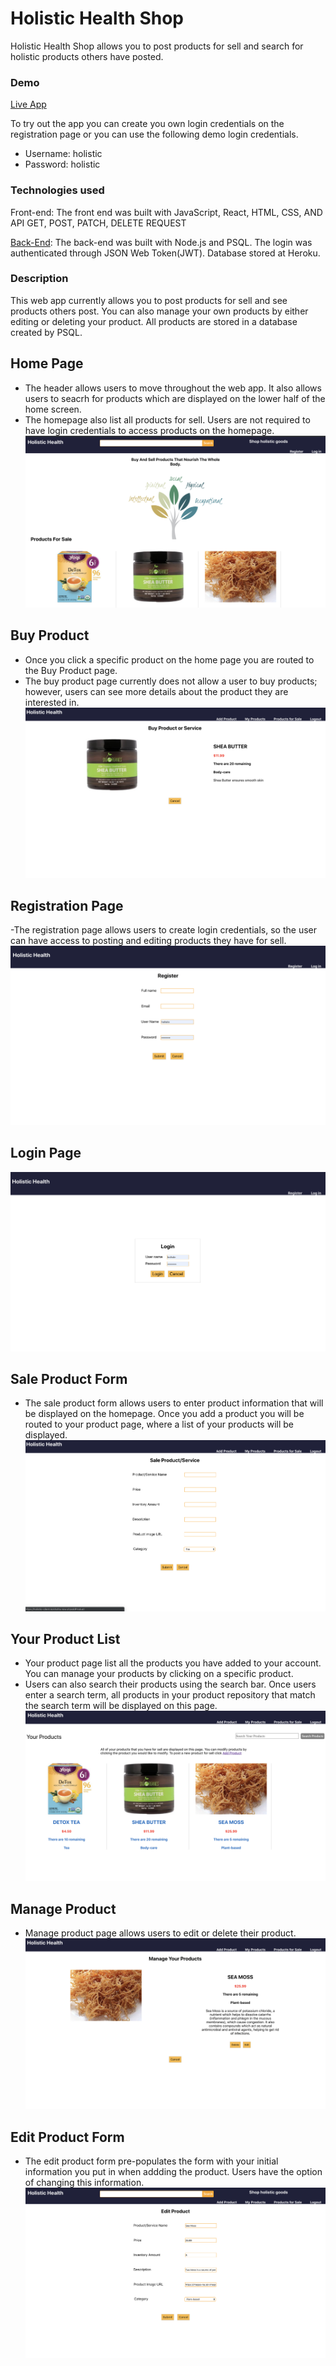 # Holistic Health Shop
Holistic Health Shop allows you to post products for sell and search for holistic products others have posted. 

### Demo
[Live App](https://holistic-client.kckhafra.now.sh/)

To try out the app you can create you own login credentials on the registration page or you can use the following demo login credentials. 
- Username: holistic
- Password: holistic

### Technologies used
Front-end: The front end was built with JavaScript, React, HTML, CSS, AND API GET, POST, PATCH, DELETE REQUEST

[Back-End](https://github.com/kckhafra/holistic-shopping-api): The back-end was built with Node.js and PSQL. The login was authenticated through JSON Web Token(JWT). Database stored at Heroku. 

### Description
This web app currently allows you to post products for sell and see products others post. You can also manage your own products by either editing or deleting your product. All products are stored in a database created by PSQL.  

## Home Page
- The header allows users to move throughout the web app. It also allows users to seacrh for products which are displayed on the lower half of the home screen. 
- The homepage also list all products for sell. Users are not required to have login credentials to access products on the homepage. 
![Home Page](https://raw.githubusercontent.com/kckhafra/holistic-shopping-client/master/Pictures/Screen%20Shot%202019-09-26%20at%2011.48.57%20AM.png)

## Buy Product
- Once you click a specific product on the home page you are routed to the Buy Product page. 
- The buy product page currently does not allow a user to buy products; however, users can see more details about the product they are interested in. 
![Buy Product](https://raw.githubusercontent.com/kckhafra/holistic-shopping-client/master/Pictures/Screen%20Shot%202019-09-26%20at%2011.51.01%20AM.png)

## Registration Page
-The registration page allows users to create login credentials, so the user can have access to posting and editing products they have for sell. 
![Registration Page](https://raw.githubusercontent.com/kckhafra/holistic-shopping-client/master/Pictures/Screen%20Shot%202019-09-26%20at%2011.49.13%20AM.png)

## Login Page
![Login Page](https://github.com/kckhafra/holistic-shopping-client/blob/master/Pictures/Screen%20Shot%202019-09-26%20at%2011.49.28%20AM.png)

## Sale Product Form
- The sale product form allows users to enter product information that will be displayed on the homepage. Once you add a product you will be routed to your product page, where a list of your products will be displayed. 
![Sale Product Form](https://raw.githubusercontent.com/kckhafra/holistic-shopping-client/master/Pictures/Screen%20Shot%202019-09-26%20at%2011.50.09%20AM.png)

## Your Product List
- Your product page list all the products you have added to your account. You can manage your products by clicking on a specific product. 
- Users can also search their products using the search bar. Once users enter a search term, all products in your product repository that match the search term will be displayed on this page. 
![Your Product List](https://raw.githubusercontent.com/kckhafra/holistic-shopping-client/master/Pictures/Screen%20Shot%202019-09-26%20at%2011.50.18%20AM.png)

## Manage Product
- Manage product page allows users to edit or delete their product. 
![Manage Product](https://raw.githubusercontent.com/kckhafra/holistic-shopping-client/master/Pictures/Screen%20Shot%202019-09-26%20at%2011.50.25%20AM.png)


## Edit Product Form
- The edit product form pre-populates the form with your initial information you put in when addding the product. Users have the option of changing this information. 
![Edit Product](https://raw.githubusercontent.com/kckhafra/holistic-shopping-client/master/Pictures/Screen%20Shot%202019-09-26%20at%2011.50.32%20AM.png)




